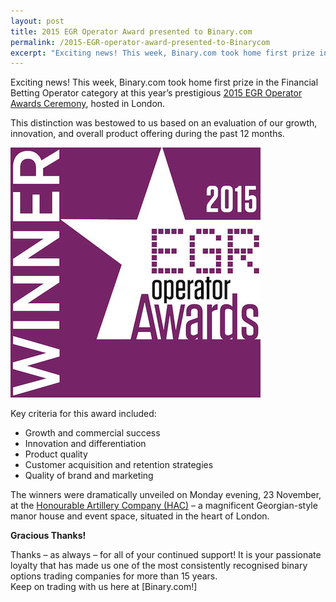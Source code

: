 ```yaml
---
layout: post
title: 2015 EGR Operator Award presented to Binary.com
permalink: /2015-EGR-operator-award-presented-to-Binarycom
excerpt: "Exciting news! This week, Binary.com took home first prize in the Financial Betting Operator category at this year’s prestigious 2015 EGR Operator Awards Ceremony hosted in London..."  
---
```


Exciting news! This week, Binary.com took home first prize in the Financial Betting Operator category at this year’s prestigious [2015 EGR Operator Awards Ceremony](https://www.eiseverywhere.com/ehome/135475/308461/?&), hosted in London.

This distinction was bestowed to us based on an evaluation of our growth, innovation, and overall product offering during the past 12 months.

![](/images/Financial-betting-operator.jpg)

Key criteria for this award included: 

* Growth and commercial success
* Innovation and differentiation
* Product quality
* Customer acquisition and retention strategies
* Quality of brand and marketing


The winners were dramatically unveiled on Monday evening, 23 November, at the [Honourable Artillery Company (HAC)](http://www.hac.org.uk/events) – a magnificent Georgian-style manor house and event space, situated in the heart of London. 


**Gracious Thanks!**

Thanks – as always – for all of your continued support!  It is your passionate loyalty that has made us one of the most consistently recognised binary options trading companies for more than 15 years.  
Keep on trading with us here at [Binary.com!]

